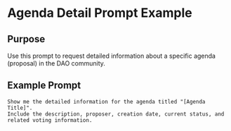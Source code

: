 # Agenda Detail Prompt Example

## Purpose
Use this prompt to request detailed information about a specific agenda (proposal) in the DAO community.

## Example Prompt
```
Show me the detailed information for the agenda titled "[Agenda Title]".
Include the description, proposer, creation date, current status, and related voting information.
```
